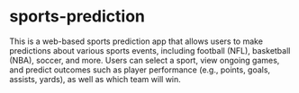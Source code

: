 # sports-prediction
This is a web-based sports prediction app that allows users to make predictions about various sports events, including football (NFL), basketball (NBA), soccer, and more. Users can select a sport, view ongoing games, and predict outcomes such as player performance (e.g., points, goals, assists, yards), as well as which team will win.
